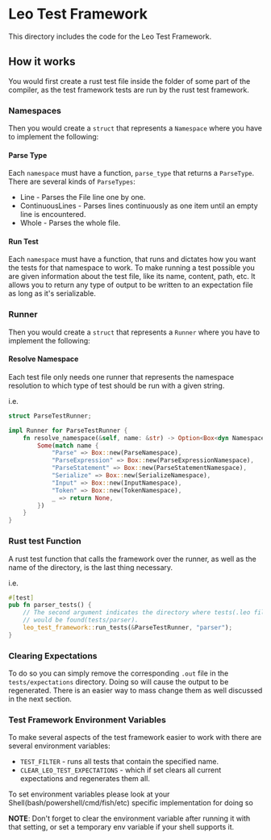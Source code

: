 # Leo Test Framework

This directory includes the code for the Leo Test Framework.

## How it works

You would first create a rust test file inside the folder of some part of the compiler, as the test framework tests are run by the rust test framework.

### Namespaces

Then you would create a `struct` that represents a `Namespace` where you have to implement the following:

#### Parse Type

Each `namespace` must have a function, `parse_type` that returns a `ParseType`. There are several kinds of `ParseTypes`:

- Line - Parses the File line one by one.
- ContinuousLines - Parses lines continuously as one item until an empty line is encountered.
- Whole - Parses the whole file.

#### Run Test

Each `namespace` must have a function, that runs and dictates how you want the tests for that namespace to work. To make running a test possible you are given information about the test file, like its name, content, path, etc. It allows you to return any type of output to be written to an expectation file as long as it's serializable.

### Runner

Then you would create a `struct` that represents a `Runner` where you have to implement the following:

#### Resolve Namespace

Each test file only needs one runner that represents the namespace resolution to which type of test should be run with a given string.

i.e.

```rust
struct ParseTestRunner;

impl Runner for ParseTestRunner {
    fn resolve_namespace(&self, name: &str) -> Option<Box<dyn Namespace>> {
        Some(match name {
            "Parse" => Box::new(ParseNamespace),
            "ParseExpression" => Box::new(ParseExpressionNamespace),
            "ParseStatement" => Box::new(ParseStatementNamespace),
            "Serialize" => Box::new(SerializeNamespace),
            "Input" => Box::new(InputNamespace),
            "Token" => Box::new(TokenNamespace),
            _ => return None,
        })
    }
}
```

### Rust test Function

A rust test function that calls the framework over the runner, as well as the name of the directory, is the last thing necessary.

i.e.

```rust
#[test]
pub fn parser_tests() {
	// The second argument indicates the directory where tests(.leo files)
	// would be found(tests/parser).
    leo_test_framework::run_tests(&ParseTestRunner, "parser");
}

```

### Clearing Expectations

To do so you can simply remove the corresponding `.out` file in the `tests/expectations` directory. Doing so will cause the output to be regenerated. There is an easier way to mass change them as well discussed in the next section.

### Test Framework Environment Variables

To make several aspects of the test framework easier to work with there are several environment variables:

- `TEST_FILTER` - runs all tests that contain the specified name.
- `CLEAR_LEO_TEST_EXPECTATIONS` - which if set clears all current expectations and regenerates them all.

To set environment variables please look at your Shell(bash/powershell/cmd/fish/etc) specific implementation for doing so

**NOTE**: Don't forget to clear the environment variable after running it with that setting, or set a temporary env variable if your shell supports it.
